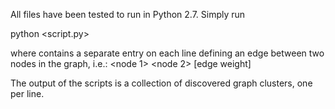 All files have been tested to run in Python 2.7. Simply run

python <script.py> <graph file>

where <graph file> contains a separate entry on each line defining an edge between two nodes in the graph, i.e.:
<node 1> <node 2> [edge weight]

The output of the scripts is a collection of discovered graph clusters, one per line. 